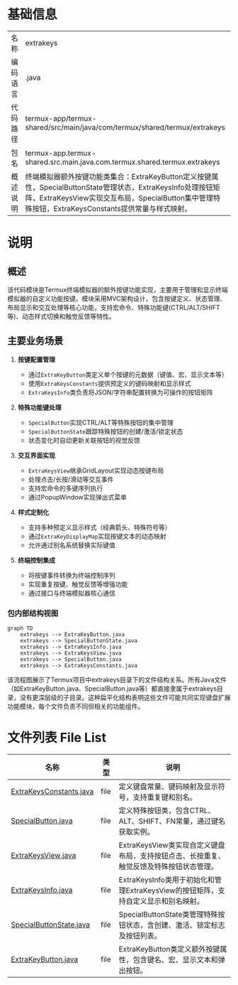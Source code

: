 # 基础信息

|      |      |
|------|------|
| 名称 | extrakeys |
| 编码语言 | .java |
| 代码路径 | termux-app/termux-shared/src/main/java/com/termux/shared/termux/extrakeys |
| 包名 | termux-app.termux-shared.src.main.java.com.termux.shared.termux.extrakeys |
| 概述说明 | 终端模拟器额外按键功能类集合：ExtraKeyButton定义按键属性，SpecialButtonState管理状态，ExtraKeysInfo处理按钮矩阵，ExtraKeysView实现交互布局，SpecialButton集中管理特殊按钮，ExtraKeysConstants提供常量与样式映射。 |

# 说明

## 概述

该代码模块是Termux终端模拟器的额外按键功能实现，主要用于管理和显示终端模拟器的自定义功能按键。模块采用MVC架构设计，包含按键定义、状态管理、布局显示和交互处理等核心功能，支持宏命令、特殊功能键(CTRL/ALT/SHIFT等)、动态样式切换和触觉反馈等特性。

## 主要业务场景

1. **按键配置管理**
   - 通过`ExtraKeyButton`类定义单个按键的元数据（键值、宏、显示文本等）
   - 使用`ExtraKeysConstants`提供预定义的键码映射和显示样式
   - `ExtraKeysInfo`类负责将JSON/字符串配置转换为可操作的按钮矩阵

2. **特殊功能键处理**
   - `SpecialButton`实现CTRL/ALT等特殊按钮的集中管理
   - `SpecialButtonState`跟踪特殊按钮的创建/激活/锁定状态
   - 状态变化时自动更新关联按钮的视觉反馈

3. **交互界面实现**
   - `ExtraKeysView`继承GridLayout实现动态按键布局
   - 处理点击/长按/滑动等交互事件
   - 支持宏命令的多键序列执行
   - 通过PopupWindow实现弹出式菜单

4. **样式定制化**
   - 支持多种预定义显示样式（经典箭头、特殊符号等）
   - 通过`ExtraKeyDisplayMap`实现按键文本的动态映射
   - 允许通过别名系统替换实际键值

5. **终端控制集成**
   - 将按键事件转换为终端控制序列
   - 实现重复按键、触觉反馈等增强功能
   - 通过接口与终端模拟器核心通信


### 包内部结构视图

```mermaid
graph TD
    extrakeys --> ExtraKeyButton.java
    extrakeys --> SpecialButtonState.java
    extrakeys --> ExtraKeysInfo.java
    extrakeys --> ExtraKeysView.java
    extrakeys --> SpecialButton.java
    extrakeys --> ExtraKeysConstants.java
```

该流程图展示了Termux项目中extrakeys目录下的文件结构关系。所有Java文件（如ExtraKeyButton.java、SpecialButton.java等）都直接隶属于extrakeys目录，没有更深层级的子目录。这种扁平化结构表明这些文件可能共同实现键盘扩展功能模块，每个文件负责不同但相关的功能组件。

# 文件列表 File List

| 名称   | 类型  | 说明 |
|-------|------|-------------|
| [ExtraKeysConstants.java](ExtraKeysConstants.md) | file | 定义键盘常量、键码映射及显示符号，支持重复键和别名。 |
| [SpecialButton.java](SpecialButton.md) | file | 定义特殊按钮类，包含CTRL、ALT、SHIFT、FN常量，通过键名获取实例。 |
| [ExtraKeysView.java](ExtraKeysView.md) | file | ExtraKeysView类实现自定义键盘布局，支持按钮点击、长按重复、触觉反馈及特殊按钮状态管理。 |
| [ExtraKeysInfo.java](ExtraKeysInfo.md) | file | ExtraKeysInfo类用于初始化和管理ExtraKeysView的按钮矩阵，支持自定义显示和别名映射。 |
| [SpecialButtonState.java](SpecialButtonState.md) | file | SpecialButtonState类管理特殊按钮状态，含创建、激活、锁定标志及按钮列表。 |
| [ExtraKeyButton.java](ExtraKeyButton.md) | file | ExtraKeyButton类定义额外按键属性，包含键名、宏、显示文本和弹出按钮。 |


